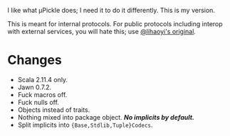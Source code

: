 I like what μPickle does; I need it to do it differently.  This is my version.

This is meant for internal protocols.
For public protocols including interop with external services, you will hate this;
use [@lihaoyi's original](https://github.com/lihaoyi/upickle).

Changes
=======

* Scala 2.11.4 only.
* Jawn 0.7.2.
* Fuck macros off.
* Fuck nulls off.
* Objects instead of traits.
* Nothing mixed into package object. ***No implicits by default.***
* Split implicits into `{Base,Stdlib,Tuple}Codecs`.
